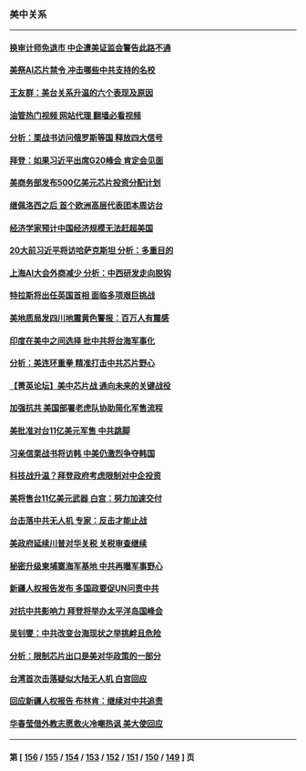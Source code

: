 ### 美中关系
---
#### [换审计师免退市 中企遭美证监会警告此路不通](../../pages/nf1412576/n13818792.md?09071645) 
#### [美祭AI芯片禁令 冲击哪些中共支持的名校](../../pages/nf1412576/n13818784.md?09071645) 
#### [王友群：美台关系升温的六个表现及原因](../../pages/nf1412576/n13818842.md?09071645) 
#### [油管热门视频 网站代理 翻墙必看视频](http://209.222.30.114:81/youtube.html?09071645)
#### [分析：栗战书访问俄罗斯等国 释放四大信号](../../pages/nf1412576/n13818785.md?09071645) 
#### [拜登：如果习近平出席G20峰会 肯定会见面](../../pages/nf1412576/n13818775.md?09071645) 
#### [美商务部发布500亿美元芯片投资分配计划](../../pages/nf1412576/n13818517.md?09071645) 
#### [继佩洛西之后 首个欧洲高层代表团本周访台](../../pages/nf1412576/n13818598.md?09071645) 
#### [经济学家预计中国经济规模无法赶超美国](../../pages/nf1412576/n13817987.md?09071645) 
#### [20大前习近平将访哈萨克斯坦 分析：多重目的](../../pages/nf1412576/n13817976.md?09071645) 
#### [上海AI大会外商减少 分析：中西研发走向脱钩](../../pages/nf1412576/n13817869.md?09071645) 
#### [特拉斯将出任英国首相 面临多项艰巨挑战](../../pages/nf1412576/n13817670.md?09071645) 
#### [美地质局发四川地震黄色警报：百万人有震感](../../pages/nf1412576/n13817610.md?09071645) 
#### [印度在美中之间选择 批中共将台海军事化](../../pages/nf1412576/n13817426.md?09071645) 
#### [分析：美连环重拳 精准打击中共芯片野心](../../pages/nf1412576/n13817007.md?09071645) 
#### [【菁英论坛】美中芯片战 通向未来的关键战役](../../pages/nf1412576/n13817010.md?09071645) 
#### [加强抗共 美国部署老虎队协助简化军售流程](../../pages/nf1412576/n13816978.md?09071645) 
#### [美批准对台11亿美元军售 中共跳脚](../../pages/nf1412576/n13816926.md?09071645) 
#### [习亲信栗战书将访韩 中美仍激烈争夺韩国](../../pages/nf1412576/n13816954.md?09071645) 
#### [科技战升温？拜登政府考虑限制对中企投资](../../pages/nf1412576/n13816661.md?09071645) 
#### [美将售台11亿美元武器 白宫：努力加速交付](../../pages/nf1412576/n13816609.md?09071645) 
#### [台击落中共无人机 专家：反击才能止战](../../pages/nf1412576/n13816357.md?09071645) 
#### [美政府延续川普对华关税 关税审查继续](../../pages/nf1412576/n13816548.md?09071645) 
#### [秘密升级柬埔寨海军基地 中共再曝军事野心](../../pages/nf1412576/n13816464.md?09071645) 
#### [新疆人权报告发布 多国政要促UN问责中共](../../pages/nf1412576/n13816425.md?09071645) 
#### [对抗中共影响力 拜登将举办太平洋岛国峰会](../../pages/nf1412576/n13816412.md?09071645) 
#### [吴钊燮：中共改变台海现状之举挑衅且危险](../../pages/nf1412576/n13815949.md?09071645) 
#### [分析：限制芯片出口是美对华政策的一部分](../../pages/nf1412576/n13815702.md?09071645) 
#### [台湾首次击落疑似大陆无人机 白宫回应](../../pages/nf1412576/n13815711.md?09071645) 
#### [回应新疆人权报告 布林肯：继续对中共追责](../../pages/nf1412576/n13815660.md?09071645) 
#### [华春莹借外教志愿救火冷嘲热讽 美大使回应](../../pages/nf1412576/n13815600.md?09071645) 

---
#### 第 [ [156](./156.md?09071645) / [155](./155.md?09071645) / [154](./154.md?09071645) / [153](./153.md?09071645) / [152](./152.md?09071645) / [151](./151.md?09071645) / [150](./150.md?09071645) / [149](./149.md?09071645) ] 页
